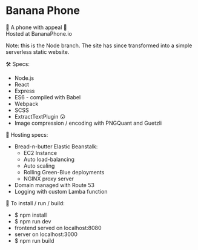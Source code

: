 # Banana Phone

🍌 A phone with appeal 🍌  
Hosted at BananaPhone.io  

Note: this is the Node branch. The site has since transformed into a simple serverless static website.

🛠 Specs:
  * Node.js
  * React
  * Express
  * ES6 - compiled with Babel   
  * Webpack
  * SCSS
  * ExtractTextPlugin 😮
  * Image compression / encoding with PNGQuant and Guetzli

🔩 Hosting specs:
  * Bread-n-butter Elastic Beanstalk:
    * EC2 Instance
    * Auto load-balancing
    * Auto scaling
    * Rolling Green-Blue deployments
    * NGINX proxy server
  * Domain managed with Route 53
  * Logging with custom Lamba function

📲 To install / run / build:
  * $ npm install
  * $ npm run dev
  * frontend served on localhost:8080
  * server on localhost:3000
  * $ npm run build
